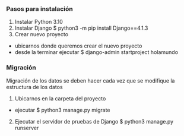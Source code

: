 ### Pasos para instalación
1. Instalar Python 3.10 
2. Instalar Django
 $ python3 -m pip install Django==4.1.3
3. Crear nuevo proyecto
- ubicarnos donde queremos crear el nuevo proyecto
- desde la terminar ejecutar
 $ django-admin startproject holamundo

### Migración

Migración de los datos se deben hacer cada vez que se modifique la estructura de los datos

1. Ubicarnos en la carpeta del proyecto
- ejecutar 
 $ python3 manage.py migrate

2. Ejecutar el servidor de pruebas de Django
$ python3 manage.py runserver
